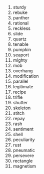 1. sturdy
2. rebuke
3. panther
4. rational
5. reckless
6. slide
7. quartz
8. tenable
9. pumpkin
10. seaport
11. mighty
12. mob
13. overhang
14. modification
15. parallel
16. legitimate
17. recipe
18. trifle
19. shutter
20. skeleton
21. stitch
22. repay
23. rash
24. sentiment
25. shell
26. peculiarity
27. rust
28. pneumatic
29. persevere
30. rectangle
31. magnetism